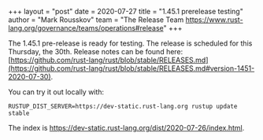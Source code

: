 +++
layout = "post"
date = 2020-07-27
title = "1.45.1 prerelease testing"
author = "Mark Rousskov"
team = "The Release Team <https://www.rust-lang.org/governance/teams/operations#release>"
+++

The 1.45.1 pre-release is ready for testing. The release is scheduled for this
Thursday, the 30th. Release notes can be found here:
[https://github.com/rust-lang/rust/blob/stable/RELEASES.md](https://github.com/rust-lang/rust/blob/stable/RELEASES.md#version-1451-2020-07-30).

You can try it out locally with:

```plain
RUSTUP_DIST_SERVER=https://dev-static.rust-lang.org rustup update stable
```

The index is <https://dev-static.rust-lang.org/dist/2020-07-26/index.html>.
